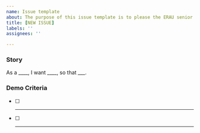```yaml
---
name: Issue template
about: The purpose of this issue template is to please the ERAU senior design gods.
title: [NEW ISSUE]
labels: ''
assignees: ''

---
```


### Story
As a ____, I want ____, so that ___.

### Demo Criteria
- [ ] ____
- [ ] ____
